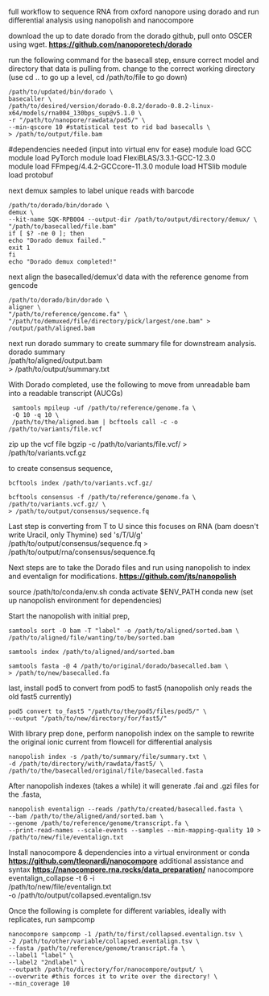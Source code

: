 full workflow to sequence RNA from oxford nanopore using dorado and run differential analysis using nanopolish and nanocompore

download the up to date dorado from the dorado github, pull onto OSCER using wget.
**https://github.com/nanoporetech/dorado**

run the following command for the basecall step, ensure correct model and directory that data is pulling from.
change to the correct working directory (use cd .. to go up a level, cd /path/to/file to go down)

    /path/to/updated/bin/dorado \
    basecaller \
    /path/to/desired/version/dorado-0.8.2/dorado-0.8.2-linux-x64/models/rna004_130bps_sup@v5.1.0 \
    -r "/path/to/nanopore/rawdata/pod5/" \
    --min-qscore 10 #statistical test to rid bad basecalls \
    > /path/to/output/file.bam


#dependencies needed (input into virtual env for ease)
module load GCC
module load PyTorch
module load FlexiBLAS/3.3.1-GCC-12.3.0  
module load FFmpeg/4.4.2-GCCcore-11.3.0 
module load HTSlib
module load protobuf

next demux samples to label unique reads with barcode

    /path/to/dorado/bin/dorado \
    demux \
    --kit-name SQK-RPB004 --output-dir /path/to/output/directory/demux/ \ 
    "/path/to/basecalled/file.bam"
    if [ $? -ne 0 ]; then
    echo "Dorado demux failed."
    exit 1
    fi
    echo "Dorado demux completed!"

next align the basecalled/demux'd data with the reference genome from gencode

    /path/to/dorado/bin/dorado \
    aligner \
    "/path/to/reference/gencome.fa" \
    "/path/to/demuxed/file/directory/pick/largest/one.bam" > /output/path/aligned.bam

next run dorado summary to create summary file for downstream analysis.
       dorado summary \
       /path/to/aligned/output.bam \
       > /path/to/output/summary.txt

With Dorado completed, use the following to move from unreadable bam into a readable transcript (AUCGs)

     samtools mpileup -uf /path/to/reference/genome.fa \
     -Q 10 -q 10 \
     /path/to/the/aligned.bam | bcftools call -c -o /path/to/variants/file.vcf

zip up the vcf file
    bgzip -c /path/to/variants/file.vcf/ > /path/to/variants.vcf.gz

to create consensus sequence, 

    bcftools index /path/to/variants.vcf.gz/

    bcftools consensus -f /path/to/reference/genome.fa \
    /path/to/variants.vcf.gz/ \
    > /path/to/output/consensus/sequence.fq

Last step is converting from T to U since this focuses on RNA (bam doesn't write Uracil, only Thymine)
      sed 's/T/U/g' /path/to/output/consensus/sequence.fq > /path/to/output/rna/consensus/sequence.fq

Next steps are to take the Dorado files and run using nanopolish to index and eventalign for modifications.
    **https://github.com/jts/nanopolish**

source /path/to/conda/env.sh
conda activate $ENV_PATH
conda new (set up nanopolish environment for dependencies)

Start the nanopolish with initial prep,

    samtools sort -O bam -T "label" -o /path/to/aligned/sorted.bam \
    /path/to/aligned/file/wanting/to/be/sorted.bam

    samtools index /path/to/aligned/and/sorted.bam

    samtools fasta -@ 4 /path/to/original/dorado/basecalled.bam \
    > /path/to/new/basecalled.fa

last, install pod5 to convert from pod5 to fast5 (nanopolish only reads the old fast5 currently)

    pod5 convert to_fast5 "/path/to/the/pod5/files/pod5/" \
    --output "/path/to/new/directory/for/fast5/"
    
With library prep done, perform nanopolish index on the sample to rewrite the original ionic current from flowcell for differential analysis

    nanopolish index -s /path/to/summary/file/summary.txt \
    -d /path/to/directory/with/rawdata/fast5/ \
    /path/to/the/basecalled/original/file/basecalled.fasta

After nanopolish indexes (takes a while) it will generate .fai and .gzi files for the .fasta,

    nanopolish eventalign --reads /path/to/created/basecalled.fasta \
    --bam /path/to/the/aligned/and/sorted.bam \
    --genome /path/to/reference/genome/transcript.fa \
    --print-read-names --scale-events --samples --min-mapping-quality 10 >
    /path/to/new/file/eventalign.txt

Install nanocompore & dependencies into a virtual environment or conda
        **https://github.com/tleonardi/nanocompore**
additional assistance and syntax
        **https://nanocompore.rna.rocks/data_preparation/**
    nanocompore eventalign_collapse -t 6 -i \
    /path/to/new/file/eventalign.txt \
    -o /path/to/output/collapsed.eventalign.tsv

Once the following is complete for different variables, ideally with replicates, run sampcomp

    nanocompore sampcomp -1 /path/to/first/collapsed.eventalign.tsv \
    -2 /path/to/other/variable/collapsed.eventalign.tsv \
    --fasta /path/to/reference/genome/transcript.fa \
    --label1 "label" \
    --label2 "2ndlabel" \
    --outpath /path/to/directory/for/nanocompore/output/ \
    --overwrite #this forces it to write over the directory! \
    --min_coverage 10 


    

